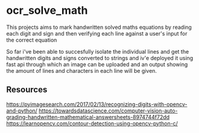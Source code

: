 # ocr_solve_math 
This projects aims to mark handwritten solved maths equations by reading each digit and sign and then verifying each line against a user's input for the correct equation 


So far i've been able to succesfully isolate the individual lines and get the handwritten digits and signs converted to strings and iv'e deployed it using fast api through which an image can be uploaded and an output showing the amount of lines and characters in each line will be given.



## Resources
https://pyimagesearch.com/2017/02/13/recognizing-digits-with-opencv-and-python/
https://towardsdatascience.com/computer-vision-auto-grading-handwritten-mathematical-answersheets-8974744f72dd
https://learnopencv.com/contour-detection-using-opencv-python-c/

